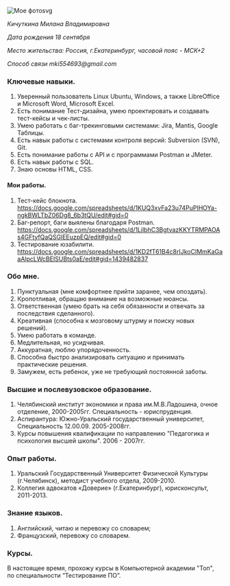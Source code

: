 ![Мое фото](https://sun9-70.userapi.com/impg/aVfxNKfrHGaJn7vvk-hlJKUv1kMNaSWDsRYEUQ/ufyxT4rPUns.jpg?size=768x1024&quality=95&sign=e89bea6bfd6ad1cc35ff9c12631de748&type=album)svg 

_Кичуткина Милана Владимировна_

_Дата рождения 18 сентября_

_Место жительства: Россия, г.Екатеринбург, часовой пояс - МСК+2_

_Способ связи mki554693@gmail.com_

### Ключевые навыки.

1. Уверенный пользователь Linux Ubuntu, Windows, а также LibreOffice и Microsoft Word, Microsoft Excel. 
2. Есть понимание Тест-дизайна, умею проектировать и создавать тест-кейсы и чек-листы. 
3. Умею работать с баг-трекинговыми системами: Jira, Mantis, Google Таблицы. 
4. Есть навык работы с системами контроля версий: Subversion (SVN), Git. 
5. Есть понимание работы с API и с программами Postman и JMeter. 
6. Есть навык работы с SQL.
7. Знаю основы HTML, CSS.

#### Мои работы.
1. Тест-кейс блокнота. 
https://docs.google.com/spreadsheets/d/1KUQ3xvFa23u74PuPIHOYa-ngkBWLTbZ06Dg8_6b3tQU/edit#gid=0
2. Баг-репорт, баги выялены благодаря Postman. 
https://docs.google.com/spreadsheets/d/1LjlbhC3BgtvazKKYTRMPAOAs4GFtyfQaQSGlEEuzpEQ/edit#gid=0 
3. Тестирование юзабилити.
https://docs.google.com/spreadsheets/d/1KD2fT61B4c8rIJkoCIMmKaGaaAlpcLWcBEISUBts0aE/edit#gid=1439482837 


### Обо мне. 
1. Пунктуальная (мне комфортнее прийти заранее, чем опоздать).
2. Кропотливая, обращаю внимание на возможные нюансы.
3. Ответственная (умею брать на себя обязанности и отвечать за последствия сделанного).
4. Креативная (способна к мозговому штурму и поиску новых решений).
5. Умею работать в команде. 
6. Медлительная, но усидчивая.
7. Аккуратная, люблю упорядоченность. 
8. Способна быстро анализировать ситуацию и принимать практические решения.
9. Замужем, есть ребенок, уже не требующий постоянной заботы.

### Высшие и послевузовское образование. 
1. Челябинский институт экономики и права им.М.В.Ладошина, очное отделение, 2000-2005гг. Специальность - юриспруденция.
2. Аспирантура: Южно-Уральский государственный университет, Специальность 12.00.09. 2005-2008гг.
3. Курсы повышения квалификации по направлению "Педагогика и психология высшей школы". 2006 - 2007гг.

### Опыт работы. 
1. Уральский Государственный Университет Физической Культуры (г.Челябинск), методист учебного отдела, 2009-2010.
2. Коллегия адвокатов «Доверие» (г.Екатеринбург), юрисконсульт, 2011-2013. 

### Знание языков. 
1. Английский, читаю и перевожу со словарем; 
2. Французский, перевожу со словарем. 

### Курсы.
В настоящее время, прохожу курсы в Компьютерной академии "Топ", по специальности “Тестирование ПО”.